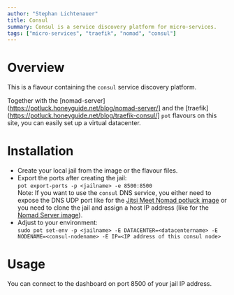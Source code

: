 ```yaml
---
author: "Stephan Lichtenauer"
title: Consul
summary: Consul is a service discovery platform for micro-services.
tags: ["micro-services", "traefik", "nomad", "consul"]
---
```


# Overview

This is a flavour containing the ```consul``` service discovery platform.

Together with the [nomad-server](https://potluck.honeyguide.net/blog/nomad-server/] and the [traefik](https://potluck.honeyguide.net/blog/traefik-consul/] ```pot``` flavours on this site, you can easily set up a virtual datacenter.

# Installation

* Create your local jail from the image or the flavour files. 
* Export the ports after creating the jail:     
  ```pot export-ports -p <jailname> -e 8500:8500```   
  Note: If you want to use the ```consul``` DNS service, you either need to expose the DNS UDP port like for the [Jitsi Meet Nomad potluck image](https://potluck.honeyguide.net/blog/jitsi-meet-nomad/) or you need to clone the jail and assign a host IP address (like for the [Nomad Server image](https://potluck.honeyguide.net/blog/nomad-server/)).
* Adjust to your environment:    
```sudo pot set-env -p <jailname> -E DATACENTER=<datacentername> -E NODENAME=<consul-nodename> -E IP=<IP address of this consul node>```

# Usage

You can connect to the dashboard on port 8500 of your jail IP address.
